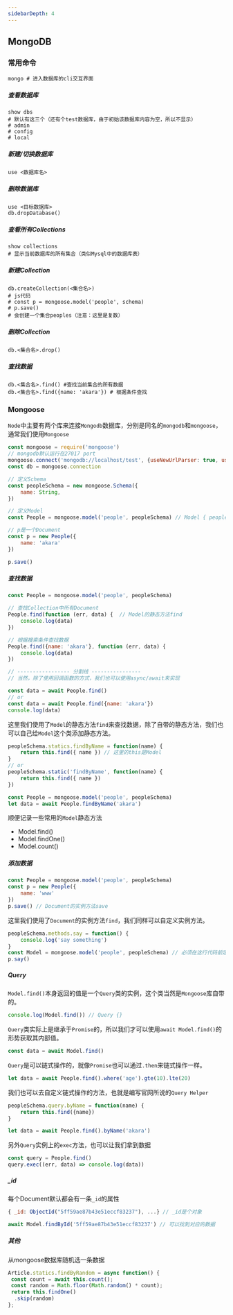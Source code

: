 ```yaml
---
sidebarDepth: 4
---
```


## MongoDB

### 常用命令

``` shell
mongo # 进入数据库的cli交互界面
```



##### 查看数据库

``` shell
show dbs
# 默认有这三个（还有个test数据库，由于初始该数据库内容为空，所以不显示）
# admin 
# config
# local
```



##### 新建/切换数据库

``` 
use <数据库名>
```



##### 删除数据库

``` shell
use <目标数据库>
db.dropDatabase() 
```



##### 查看所有Collections

``` shell
show collections
# 显示当前数据库的所有集合（类似Mysql中的数据库表）
```



##### 新建Collection

``` shell
db.createCollection(<集合名>)
# js代码 
# const p = mongoose.model('people', schema)
# p.save()
# 会创建一个集合peoples（注意：这里是复数）
```



##### 删除Collection

``` shell
db.<集合名>.drop()
```



##### 查找数据

``` shell
db.<集合名>.find() #查找当前集合的所有数据 
db.<集合名>.find({name: 'akara'}) # 根据条件查找
```



### Mongoose

`Node`中主要有两个库来连接`Mongodb`数据库，分别是同名的`mongodb`和`mongoose`，通常我们使用`Mongoose`

``` js
const mongoose = require('mongoose')
// mongodb默认运行在27017 port
mongoose.connect('mongodb://localhost/test', {useNewUrlParser: true, useUnifiedTopology: true}) // test 表示mongodb中的某个具体数据库
const db = mongoose.connection

// 定义Schema
const peopleSchema = new mongoose.Schema({ 
    name: String,
})

// 定义Model
const People = mongoose.model('people', peopleSchema) // Model { people }

// p是一个Document
const p = new People({ 
    name: 'akara'
}) 

p.save()

```



##### 查找数据

``` js
const People = mongoose.model('people', peopleSchema)

// 查找Collection中所有Document
People.find(function (err, data) {  // Model的静态方法find
    console.log(data)
})

// 根据搜索条件查找数据
People.find({name: 'akara'}, function (err, data) { 
    console.log(data)
})

// ----------------- 分割线 ----------------
// 当然，除了使用回调函数的方式，我们也可以使用async/await来实现

const data = await People.find()
// or 
const data = await People.find({name: 'akara'})
console.log(data)
```

这里我们使用了`Model`的静态方法`find`来查找数据，除了自带的静态方法，我们也可以自己给`Model`这个类添加静态方法。

``` js
peopleSchema.statics.findByName = function(name) {
    return this.find({ name }) // 这里的this是Model
}
// or
peopleSchema.static('findByName', function(name) {
    return this.find({ name })
})

const People = mongoose.model('people', peopleSchema)
let data = await People.findByName('akara')
```

顺便记录一些常用的`Model`静态方法

- Model.find()
- Model.findOne()
- Model.count() 



##### 添加数据

``` js
const People = mongoose.model('people', peopleSchema)
const p = new People({
    name: 'www'
})
p.save() // Document的实例方法save
```

这里我们使用了`Document`的实例方法`find`，我们同样可以自定义实例方法。

``` js
peopleSchema.methods.say = function() {
    console.log('say something')
}
const Model = mongoose.model('people', peopleSchema) // 必须在这行代码前定义实例原型的方法
p.say()
```



##### Query

`Model.find()`本身返回的值是一个`Query`类的实例，这个类当然是`Mongoose`库自带的。

``` js
console.log(Model.find()) // Query {}
```

`Query`类实际上是继承于`Promise`的，所以我们才可以使用`await Model.find()`的形势获取其内部值。

``` js
const data = await Model.find()
```

`Query`是可以链式操作的，就像`Promise`也可以通过`.then`来链式操作一样。

``` js
let data = await People.find().where('age').gte(10).lte(20)
```

我们也可以去自定义链式操作的方法，也就是编写官网所说的`Query Helper`

``` js
peopleSchema.query.byName = function(name) {
    return this.find({name})
}

let data = await People.find().byName('akara')
```

另外`Query`实例上的`exec`方法，也可以让我们拿到数据

``` js
const query = People.find()
query.exec((err, data) => console.log(data))
```



##### _id

每个Document默认都会有一条`_id`的属性

``` js
{ _id: ObjectId("5ff59ae87b43e51eccf83237"), ...} // _id是个对象

await Model.findById('5ff59ae87b43e51eccf83237') // 可以找到对应的数据 
```





##### 其他

从mongoose数据库随机选一条数据

``` js
Article.statics.findByRandom = async function() {
 const count = await this.count();
 const random = Math.floor(Math.random() * count);
 return this.findOne()
  .skip(random)
};
```